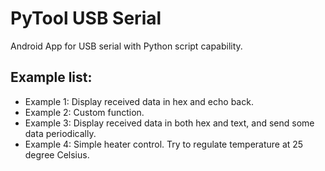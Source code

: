 # PyTool USB Serial
 Android App for USB serial with Python script capability.

## Example list:
* Example 1: Display received data in hex and echo back.
* Example 2: Custom function.
* Example 3: Display received data in both hex and text, and send some data periodically.
* Example 4: Simple heater control. Try to regulate temperature at 25 degree Celsius.
